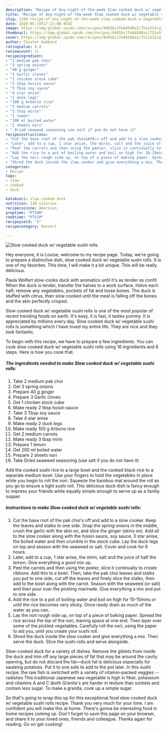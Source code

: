 ```yaml
---
description: "Recipe of Any-night-of-the-week Slow cooked duck w/ vegetable sushi rolls"
title: "Recipe of Any-night-of-the-week Slow cooked duck w/ vegetable sushi rolls"
slug: 1299-recipe-of-any-night-of-the-week-slow-cooked-duck-w-vegetable-sushi-rolls
date: 2020-05-19T17:23:08.054Z
image: https://img-global.cpcdn.com/recipes/9d91bc1fe84588a1/751x532cq70/slow-cooked-duck-w-vegetable-sushi-rolls-recipe-main-photo.jpg
thumbnail: https://img-global.cpcdn.com/recipes/9d91bc1fe84588a1/751x532cq70/slow-cooked-duck-w-vegetable-sushi-rolls-recipe-main-photo.jpg
cover: https://img-global.cpcdn.com/recipes/9d91bc1fe84588a1/751x532cq70/slow-cooked-duck-w-vegetable-sushi-rolls-recipe-main-photo.jpg
author: Chester Hubbard
ratingvalue: 4.8
reviewcount: 11
recipeingredient:
- "2 medium pak choi"
- "3 spring onions"
- "40 g ginger"
- "3 Garlic cloves"
- "1 chicken stock cube"
- "2 tbsp hoisin sauce"
- "3 Tbsp soy sauce"
- "4 star anise"
- "2 duck legs"
- "100 g Arborio rice"
- "2 medium carrots"
- "3 tbsp mirin"
- "1 lemon"
- "200 ml boiled water"
- "2 sheets nori"
- " Dried seaweed seasoning use salt if you do not have it"
recipeinstructions:
- "Cut the base root of the pak choi&#39;s off and add to a slow cooker. Keep the leaves and stalks to one side. Snap the spring onions in the middle, crush the garlic with the skin on, and slice the ginger (skins on). Add all to the slow cooker along with the hoisin sauce, soy sauce, 3 star anise, the boiled water and then crumble in the stock cube. Lay the duck legs on top and season with the seaweed or salt. Cover and cook for 6 hours."
- "Later, add to a cup, 1 star anise, the mirin, salt and the juice of half the lemon. Give everything a good mix up."
- "Peel the carrots and then using the peeler, slice it continually to create ribbons. Add this to a bowl. Then, take the pak choi leaves and stalks you put to one side, cut off the leaves and finely slice the stalks, then add to the bowl along with the carrot. Season with the seaweed (or salt) and then pour over the pickling marinade. Give everything a mix and put to one side."
- "Add the rice to a pot of boiling water and boil on high for 10-15mins or until the rice becomes very sticky. Once ready drain as much of the water as you can."
- "Lay the nori rough side up, on top of a piece of baking paper. Spread the rice across the top of the nori, leaving space at one end. Then layer over some of the pickled vegetables. Carefully roll the nori, using the paper to aid you, until you create your sushi roll."
- "Shred the duck inside the slow cooker and give everything a mix. Then serve the duck. Slice the sushi rolls and serve alongside."
categories:
- Recipe
tags:
- slow
- cooked
- duck

katakunci: slow cooked duck 
nutrition: 210 calories
recipecuisine: American
preptime: "PT34M"
cooktime: "PT41M"
recipeyield: "3"
recipecategory: Dessert

---
```



![Slow cooked duck w/ vegetable sushi rolls](https://img-global.cpcdn.com/recipes/9d91bc1fe84588a1/751x532cq70/slow-cooked-duck-w-vegetable-sushi-rolls-recipe-main-photo.jpg)

Hey everyone, it is Louise, welcome to my recipe page. Today, we're going to prepare a distinctive dish, slow cooked duck w/ vegetable sushi rolls. It is one of my favorites. This time, I will make it a bit unique. This will be really delicious.

Paula Wolfert slow-cooks duck with aromatics until it&#39;s as tender as confit When the duck is tender, transfer the halves to a work surface. Halve each half; remove any vegetables, pockets of fat and loose bones. The duck is stuffed with citrus, then slow cooked until the meat is falling off the bones and the skin perfectly crisped.

Slow cooked duck w/ vegetable sushi rolls is one of the most popular of recent trending foods on earth. It's easy, it is fast, it tastes yummy. It is appreciated by millions every day. Slow cooked duck w/ vegetable sushi rolls is something which I have loved my entire life. They are nice and they look fantastic.


To begin with this recipe, we have to prepare a few ingredients. You can cook slow cooked duck w/ vegetable sushi rolls using 16 ingredients and 6 steps. Here is how you cook that.

<!--inarticleads1-->

##### The ingredients needed to make Slow cooked duck w/ vegetable sushi rolls:

1. Take 2 medium pak choi
1. Get 3 spring onions
1. Prepare 40 g ginger
1. Prepare 3 Garlic cloves
1. Get 1 chicken stock cube
1. Make ready 2 tbsp hoisin sauce
1. Take 3 Tbsp soy sauce
1. Take 4 star anise
1. Make ready 2 duck legs
1. Make ready 100 g Arborio rice
1. Get 2 medium carrots
1. Make ready 3 tbsp mirin
1. Prepare 1 lemon
1. Get 200 ml boiled water
1. Prepare 2 sheets nori
1. Take  Dried seaweed seasoning (use salt if you do not have it)


Add the cooked sushi rice to a large bowl and the cooked black rice to a separate medium bowl. Use your fingers to hold the vegetables in place while you begin to roll the nori. Squeeze the bamboo mat around the roll as you go to ensure a tight sushi roll. This delicious duck dish is fancy enough to impress your friends while equally simple enough to serve up as a family supper. 

<!--inarticleads2-->

##### Instructions to make Slow cooked duck w/ vegetable sushi rolls:

1. Cut the base root of the pak choi&#39;s off and add to a slow cooker. Keep the leaves and stalks to one side. Snap the spring onions in the middle, crush the garlic with the skin on, and slice the ginger (skins on). Add all to the slow cooker along with the hoisin sauce, soy sauce, 3 star anise, the boiled water and then crumble in the stock cube. Lay the duck legs on top and season with the seaweed or salt. Cover and cook for 6 hours.
1. Later, add to a cup, 1 star anise, the mirin, salt and the juice of half the lemon. Give everything a good mix up.
1. Peel the carrots and then using the peeler, slice it continually to create ribbons. Add this to a bowl. Then, take the pak choi leaves and stalks you put to one side, cut off the leaves and finely slice the stalks, then add to the bowl along with the carrot. Season with the seaweed (or salt) and then pour over the pickling marinade. Give everything a mix and put to one side.
1. Add the rice to a pot of boiling water and boil on high for 10-15mins or until the rice becomes very sticky. Once ready drain as much of the water as you can.
1. Lay the nori rough side up, on top of a piece of baking paper. Spread the rice across the top of the nori, leaving space at one end. Then layer over some of the pickled vegetables. Carefully roll the nori, using the paper to aid you, until you create your sushi roll.
1. Shred the duck inside the slow cooker and give everything a mix. Then serve the duck. Slice the sushi rolls and serve alongside.


Slow-cooked duck for a variety of dishes. Remove the giblets from inside the duck and trim off any large pieces of fat that may be around the cavity opening, but do not discard the fat—duck fat is delicious especially for sauteing potatoes. Put it to one side to add to the pot later. In this sushi recipe, the raw fish is switched with a variety of vitamin-packed veggies -- radishes This traditional Japanese sea vegetable is high in fiber, potassium and vitamins A and C (both Granita&#39;s are harder in texture than sorbets and contain less sugar. To make a granita, cook up a simple sugar. 

So that's going to wrap this up for this exceptional food slow cooked duck w/ vegetable sushi rolls recipe. Thank you very much for your time. I am confident you will make this at home. There's gonna be interesting food in home recipes coming up. Don't forget to save this page on your browser, and share it to your loved ones, friends and colleague. Thanks again for reading. Go on get cooking!
